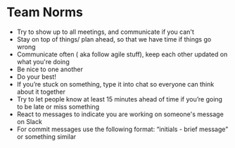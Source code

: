 # Team Norms
* Try to show up to all meetings, and communicate if you can't
* Stay on top of things/ plan ahead, so that we have time if things go wrong
* Communicate often ( aka follow agile stuff), keep each other updated on what you're doing
* Be nice to one another
* Do your best!
* If you’re stuck on something, type it into chat so everyone can think about it together
* Try to let people know at least 15 minutes ahead of time if you’re going to be late or miss something
* React to messages to indicate you are working on someone's message on Slack
* For commit messages use the following format: “initials - brief message” or something similar